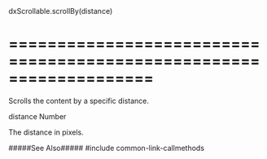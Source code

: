 <!--id-->dxScrollable.scrollBy(distance)<!--/id-->
===================================================================
===================================================================

<!--shortDescription-->
Scrolls the content by a specific distance.
<!--/shortDescription-->

<!--paramName1-->distance<!--/paramName1-->
<!--paramType1-->Number<!--/paramType1-->
<!--paramDescription1-->
The distance in pixels.
<!--/paramDescription1-->

<!--fullDescription-->
#####See Also#####
#include common-link-callmethods
<!--/fullDescription-->